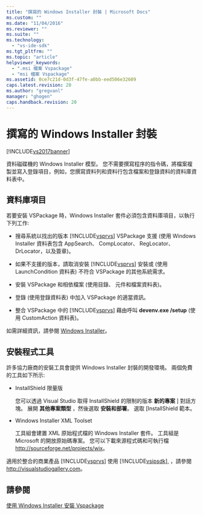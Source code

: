 ```yaml
---
title: "撰寫的 Windows Installer 封裝 | Microsoft Docs"
ms.custom: ""
ms.date: "11/04/2016"
ms.reviewer: ""
ms.suite: ""
ms.technology: 
  - "vs-ide-sdk"
ms.tgt_pltfrm: ""
ms.topic: "article"
helpviewer_keywords: 
  - ".msi 檔案 Vspackage"
  - "msi 檔案 Vspackage"
ms.assetid: 0ce7c21d-0d3f-47fe-a0bb-eed506e32609
caps.latest.revision: 20
ms.author: "gregvanl"
manager: "ghogen"
caps.handback.revision: 20
---
```

# 撰寫的 Windows Installer 封裝
[!INCLUDE[vs2017banner](../../code-quality/includes/vs2017banner.md)]

資料磁碟機的 Windows Installer 模型。 您不需要撰寫程序的指令碼，將檔案複製並寫入登錄項目，例如，您撰寫資料列和資料行包含檔案和登錄資料的資料庫資料表中。  
  
## 資料庫項目  
 若要安裝 VSPackage 時，Windows Installer 套件必須包含資料庫項目，以執行下列工作:  
  
-   搜尋系統以找出的版本 [!INCLUDE[vsprvs](../../code-quality/includes/vsprvs_md.md)] VSPackage 支援 \(使用 Windows Installer 資料表包含 AppSearch、 CompLocator、 RegLocator、 DrLocator，以及簽章\)。  
  
-   如果不支援的版本，請取消安裝 [!INCLUDE[vsprvs](../../code-quality/includes/vsprvs_md.md)] 安裝或 \(使用 LaunchCondition 資料表\) 不符合 VSPackage 的其他系統需求。  
  
-   安裝 VSPackage 和相依檔案 \(使用目錄、 元件和檔案資料表\)。  
  
-   登錄 \(使用登錄資料表\) 中加入 VSPackage 的適當資訊。  
  
-   整合 VSPackage 中的 [!INCLUDE[vsprvs](../../code-quality/includes/vsprvs_md.md)] 藉由呼叫 **devenv.exe \/setup** \(使用 CustomAction 資料表\)。  
  
 如需詳細資訊，請參閱 [Windows Installer](http://msdn.microsoft.com/library/cc185688\(VS.85\).aspx)。  
  
## 安裝程式工具  
 許多協力廠商的安裝工具會提供 Windows Installer 封裝的開發環境。 兩個免費的工具如下所示:  
  
-   InstallShield 限量版  
  
     您可以透過 Visual Studio 取得 InstallShield 的限制的版本 **新的專案** \] 對話方塊。 展開 **其他專案類型** ，然後選取 **安裝和部署**。 選取 \[InstallShield 範本。  
  
-   Windows Installer XML Toolset  
  
     工具組會建置 XML 原始程式檔的 Windows Installer 套件。 工具組是 Microsoft 的開放原始碼專案。 您可以下載來源程式碼和可執行檔 [http:\/\/sourceforge.net\/projects\/wix](http://sourceforge.net/projects/wix)。  
  
 適用於整合的商業產品 [!INCLUDE[vsprvs](../../code-quality/includes/vsprvs_md.md)] 使用 [!INCLUDE[vsipsdk](../../extensibility/includes/vsipsdk_md.md)], ，請參閱 [http:\/\/visualstudiogallery.com](http://visualstudiogallery.com/)。  
  
## 請參閱  
 [使用 Windows Installer 安裝 Vspackage](../../extensibility/internals/installing-vspackages-with-windows-installer.md)